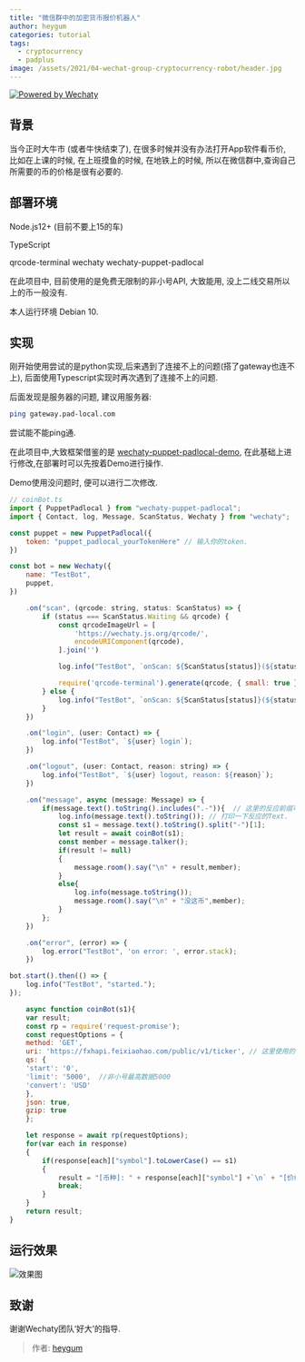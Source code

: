 ```yaml
---
title: "微信群中的加密货币报价机器人"
author: heygum
categories: tutorial
tags:
  - cryptocurrency
  - padplus
image: /assets/2021/04-wechat-group-cryptocurrency-robot/header.jpg
---
```


[![Powered by Wechaty](https://img.shields.io/badge/Powered%20By-Wechaty-brightgreen.svg)](https://wechaty.js.org)

## 背景

当今正时大牛市 (或者牛快结束了), 在很多时候并没有办法打开App软件看币价, 比如在上课的时候, 在上班摸鱼的时候, 在地铁上的时候, 所以在微信群中,查询自己所需要的币的价格是很有必要的.

## 部署环境

Node.js12+ (目前不要上15的车)

TypeScript

qrcode-terminal
wechaty
wechaty-puppet-padlocal

在此项目中, 目前使用的是免费无限制的非小号API, 大致能用, 没上二线交易所以上的币一般没有.

本人运行环境 Debian 10.

## 实现

刚开始使用尝试的是python实现,后来遇到了连接不上的问题(搭了gateway也连不上), 后面使用Typescript实现时再次遇到了连接不上的问题.

后面发现是服务器的问题, 建议用服务器:

```sh
ping gateway.pad-local.com
```

尝试能不能ping通.

在此项目中,大致框架借鉴的是 [wechaty-puppet-padlocal-demo](https://github.com/padlocal/wechaty-puppet-padlocal-demo), 在此基础上进行修改,在部署时可以先按着Demo进行操作.

Demo使用没问题时, 便可以进行二次修改.

```js
// coinBot.ts
import { PuppetPadlocal } from "wechaty-puppet-padlocal";
import { Contact, log, Message, ScanStatus, Wechaty } from "wechaty";

const puppet = new PuppetPadlocal({
    token: "puppet_padlocal_yourTokenHere" // 输入你的token.
}) 

const bot = new Wechaty({
    name: "TestBot",
    puppet,
})

    .on("scan", (qrcode: string, status: ScanStatus) => {
        if (status === ScanStatus.Waiting && qrcode) {
            const qrcodeImageUrl = [
                'https://wechaty.js.org/qrcode/',
                encodeURIComponent(qrcode),
            ].join('')

            log.info("TestBot", `onScan: ${ScanStatus[status]}(${status}) - ${qrcodeImageUrl}`);

            require('qrcode-terminal').generate(qrcode, { small: true })  // show qrcode on console
        } else {
            log.info("TestBot", `onScan: ${ScanStatus[status]}(${status})`);
        }
    })

    .on("login", (user: Contact) => {
        log.info("TestBot", `${user} login`);
    })

    .on("logout", (user: Contact, reason: string) => {
        log.info("TestBot", `${user} logout, reason: ${reason}`);
    })

    .on("message", async (message: Message) => {
        if(message.text().toString().includes(".-")){  // 这里的反应前缀可以根据需求修改
            log.info(message.text().toString()); // 打印一下反应的Text.
            const s1 = message.text().toString().split("-")[1]; 
            let result = await coinBot(s1);
            const member = message.talker();
            if(result != null)
            {
                message.room().say("\n" + result,member);
            }
            else{
                log.info(message.toString());
                message.room().say("\n" + "没这币",member);
            }    
        };
    })

    .on("error", (error) => {
        log.error("TestBot", 'on error: ', error.stack);
    })

bot.start().then(() => {
    log.info("TestBot", "started.");
});

    async function coinBot(s1){
    var result;
    const rp = require('request-promise');
    const requestOptions = {
    method: 'GET',
    uri: 'https://fxhapi.feixiaohao.com/public/v1/ticker', // 这里使用的非小号的API
    qs: {
    'start': '0',
    'limit': '5000',  //非小号最高数据5000
    'convert': 'USD'
    },
    json: true,
    gzip: true
    };

    let response = await rp(requestOptions);
    for(var each in response)
    {
        if(response[each]["symbol"].toLowerCase() == s1)
        {
            result = "[币种]: " + response[each]["symbol"] +`\n` + "[价格]: " +response[each]["price_usd"] + '\n' + "[24小时涨幅]: " + response[each]["percent_change_24h"] + "%";
            break;
        }
    }
    return result;
}

```

## 运行效果

![效果图](/assets/2021/04-wechat-group-cryptocurrency-robot/result.png)

## 致谢

谢谢Wechaty团队‘好大’的指导.

> 作者: [heygum](https://github.com/heygum)
